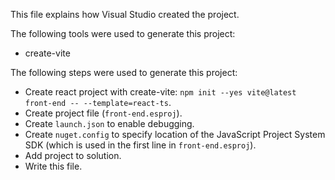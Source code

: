 This file explains how Visual Studio created the project.

The following tools were used to generate this project:
- create-vite

The following steps were used to generate this project:
- Create react project with create-vite: `npm init --yes vite@latest front-end -- --template=react-ts`.
- Create project file (`front-end.esproj`).
- Create `launch.json` to enable debugging.
- Create `nuget.config` to specify location of the JavaScript Project System SDK (which is used in the first line in `front-end.esproj`).
- Add project to solution.
- Write this file.
